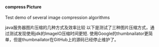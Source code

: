 #### compress Picture

Test demo of several image compression algorithms

java服务器图片压缩的几种方式及效率比较
以下是测试了三种图片压缩方式，通过测试发现使用jdk的ImageIO压缩时间更短.
使用Google的thumbnailator更简单，但是thumbnailator在GitHub上的源码已经停止维护了。